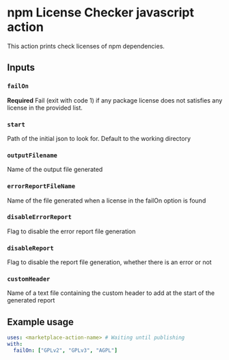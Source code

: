 # npm License Checker javascript action

This action prints check licenses of npm dependencies.

## Inputs

### `failOn`

**Required** Fail (exit with code 1) if any package license does not satisfies any license in the provided list.

### `start`

Path of the initial json to look for. Default to the working directory

### `outputFilename`

Name of the output file generated

### `errorReportFileName`

Name of the file generated when a license in the failOn option is found

### `disableErrorReport`

Flag to disable the error report file generation

### `disableReport`

Flag to disable the report file generation, whether there is an error or not

### `customHeader`

Name of a text file containing the custom header to add at the start of the generated report

## Example usage

```yaml
uses: <marketplace-action-name> # Waiting until publishing
with:
  failOn: ["GPLv2", "GPLv3", "AGPL"]
```
